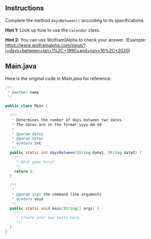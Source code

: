 ## Instructions

Complete the method `daysBetween()` according to its specifications.

**Hint 1:** Look up how to use the `Calendar` class.

**Hint 2:** You can use Wolfram|Alpha to check your answer. (Example: https://www.wolframalpha.com/input/?i=days+between+jan+1%2C+1990+and+nov+16%2C+2020)

## Main.java

Here is the original code in *Main.java* for reference:

```java
/**
 * @author name
 */

public class Main {
  
  /**
   * Determines the number of days between two dates.
   * The dates are in the format yyyy-mm-dd.
   *
   * @param date1
   * @param date2
   * @return int
   */
  public static int daysBetween(String date1, String date2) {
    /*
     * What goes here?
     */
    return 0;
  }

  /**
   * 
   * @param args the command line arguments
   * @return void
   */
  public static void main(String[] args) {
    /*
     * Create your own tests here.
     */
  }
}
```
